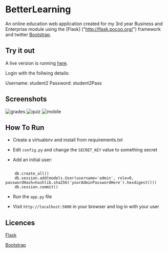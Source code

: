 BetterLearning
==============

An online education web application created for my 3rd year Business and Enterprise module
using the [Flask] ("http://flask.pocoo.org/") framework and twitter [Bootstrap]("http://www.getbootstrap.com").


Try it out
----------

A live version is running [here](http://betterlearning.matthewoneill.com).

Login with the follwing details:

Username: student2
Password: student2Pass

Screenshots
-----------
![grades]("http://www.matthewoneill.com/files/grades.png")
![quiz]("http://www.matthewoneill.com/files/quiz.png")
![mobile]("http://www.matthewoneill.com/uploads/mobileView.png")

How To Run
----------

* Create a virtualenv and install from requirements.txt

* Edit <code>config.py</code> and change the <code>SECRET_KEY</code> value to something secret

* Add an initial user:

<pre><code>
    db.create_all()
    db.session.add(models.User(username='admin', role=0, passwordHash=hashlib.sha256('yourAdminPasswordHere').hexdigest()))
    db.session.commit()
</code></pre>

* Run the <code>app.py</code> file

* Visit <code>http://localhost:5000</code> in your browser and log in with your user

Licences
--------
[Flask]("http://flask.pocoo.org/docs/license/")

[Bootstrap]("http://www.apache.org/licenses/LICENSE-2.0")
